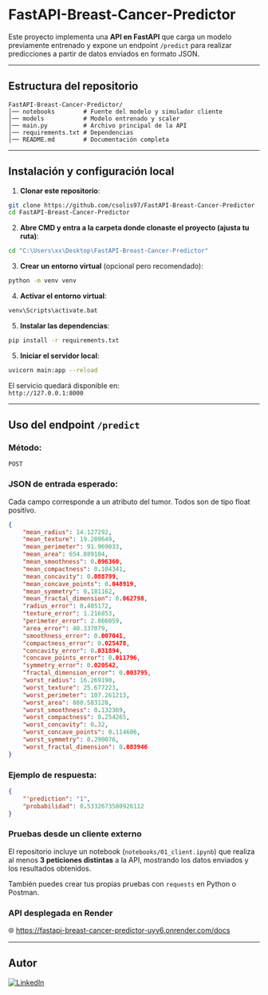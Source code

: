 # FastAPI-Breast-Cancer-Predictor

Este proyecto implementa una **API en FastAPI** que carga un modelo previamente entrenado y expone un endpoint `/predict` para realizar predicciones a partir de datos enviados en formato JSON.

---
## Estructura del repositorio

```
FastAPI-Breast-Cancer-Predictor/
│── notebooks        # Fuente del modelo y simulador cliente
│── models           # Modelo entrenado y scaler
│── main.py          # Archivo principal de la API
│── requirements.txt # Dependencias
│── README.md        # Documentación completa
```
---
## Instalación y configuración local

1. **Clonar este repositorio**:

```bash
git clone https://github.com/csolis97/FastAPI-Breast-Cancer-Predictor
cd FastAPI-Breast-Cancer-Predictor
```
2. **Abre CMD y entra a la carpeta donde clonaste el  proyecto (ajusta tu ruta)**:

```bash
cd "C:\Users\xx\Desktop\FastAPI-Breast-Cancer-Predictor"
```
3. **Crear un entorno virtual** (opcional pero recomendado):

```bash
python -m venv venv
```
4. **Activar el entorno virtual**:

```bash
venv\Scripts\activate.bat
```
5. **Instalar las dependencias**:

```bash
pip install -r requirements.txt
```
5. **Iniciar el servidor local**:

```bash
uvicorn main:app --reload
```
El servicio quedará disponible en:\
`http://127.0.0.1:8000`

---

## Uso del endpoint `/predict`

### **Método:**

`POST`

### **JSON de entrada esperado**:
Cada campo corresponde a un atributo del tumor. Todos son de tipo float positivo.  

```json
{
    "mean_radius": 14.127292,
    "mean_texture": 19.289649,
    "mean_perimeter": 91.969033,
    "mean_area": 654.889104,
    "mean_smoothness": 0.096360,
    "mean_compactness": 0.104341,
    "mean_concavity": 0.088799,
    "mean_concave_points": 0.048919,
    "mean_symmetry": 0.181162,
    "mean_fractal_dimension": 0.062798,
    "radius_error": 0.405172,
    "texture_error": 1.216853,
    "perimeter_error": 2.866059,
    "area_error": 40.337079,
    "smoothness_error": 0.007041,
    "compactness_error": 0.025478,
    "concavity_error": 0.031894,
    "concave_points_error": 0.011796,
    "symmetry_error": 0.020542,
    "fractal_dimension_error": 0.003795,
    "worst_radius": 16.269190,
    "worst_texture": 25.677223,
    "worst_perimeter": 107.261213,
    "worst_area": 880.583128,
    "worst_smoothness": 0.132369,
    "worst_compactness": 0.254265,
    "worst_concavity": 0.32,
    "worst_concave_points": 0.114606,
    "worst_symmetry": 0.290076,
    "worst_fractal_dimension": 0.083946
}
```

### **Ejemplo de respuesta**:

```json
{
    "'prediction": "1",
    "probabilidad": 0.5332673580926112
}
```
###  Pruebas desde un cliente externo

El repositorio incluye un notebook (`notebooks/01_client.ipynb`) que
realiza al menos **3 peticiones distintas** a la API, mostrando los
datos enviados y los resultados obtenidos.

También puedes crear tus propias pruebas con `requests` en Python o
Postman.

### API desplegada en Render
🌐 <https://fastapi-breast-cancer-predictor-uyv6.onrender.com/docs>

---
## Autor
[![LinkedIn](https://img.shields.io/badge/LinkedIn-Cristhian%20Solís-blue?logo=linkedin&style=for-the-badge)](https://www.linkedin.com/in/csolism97/)
